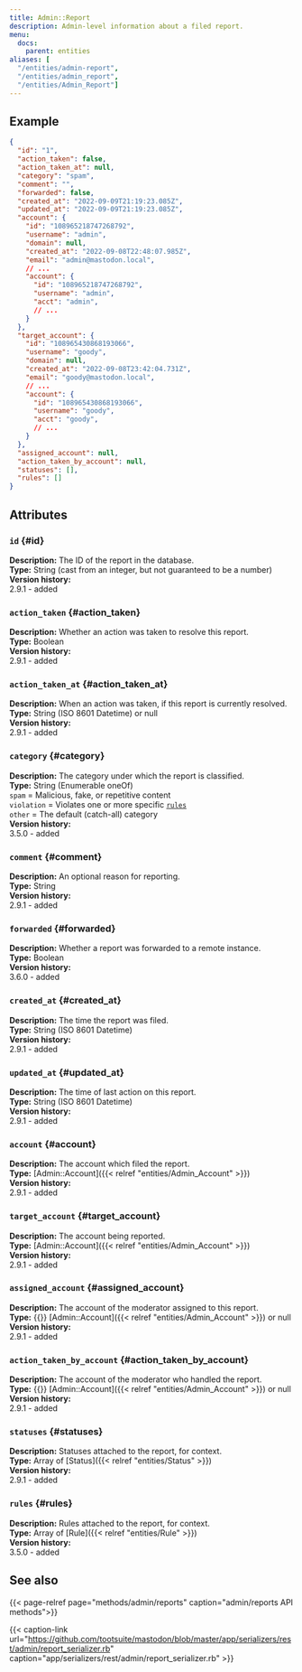 ```yaml
---
title: Admin::Report
description: Admin-level information about a filed report.
menu:
  docs:
    parent: entities
aliases: [
  "/entities/admin-report",
  "/entities/admin_report",
  "/entities/Admin_Report"]
---
```


## Example

```json
{
  "id": "1",
  "action_taken": false,
  "action_taken_at": null,
  "category": "spam",
  "comment": "",
  "forwarded": false,
  "created_at": "2022-09-09T21:19:23.085Z",
  "updated_at": "2022-09-09T21:19:23.085Z",
  "account": {
    "id": "108965218747268792",
    "username": "admin",
    "domain": null,
    "created_at": "2022-09-08T22:48:07.985Z",
    "email": "admin@mastodon.local",
    // ...
    "account": {
      "id": "108965218747268792",
      "username": "admin",
      "acct": "admin",
      // ...
    }
  },
  "target_account": {
    "id": "108965430868193066",
    "username": "goody",
    "domain": null,
    "created_at": "2022-09-08T23:42:04.731Z",
    "email": "goody@mastodon.local",
    // ...
    "account": {
      "id": "108965430868193066",
      "username": "goody",
      "acct": "goody",
      // ...
    }
  },
  "assigned_account": null,
  "action_taken_by_account": null,
  "statuses": [],
  "rules": []
}
```

## Attributes

### `id` {#id}

**Description:** The ID of the report in the database.\
**Type:** String (cast from an integer, but not guaranteed to be a number)\
**Version history:**\
2.9.1 - added

### `action_taken` {#action_taken}

**Description:** Whether an action was taken to resolve this report.\
**Type:** Boolean\
**Version history:**\
2.9.1 - added

### `action_taken_at` {#action_taken_at}

**Description:** When an action was taken, if this report is currently resolved.\
**Type:** String (ISO 8601 Datetime) or null\
**Version history:**\
2.9.1 - added

### `category` {#category}

**Description:** The category under which the report is classified.\
**Type:** String (Enumerable oneOf)\
`spam` = Malicious, fake, or repetitive content\
`violation` = Violates one or more specific [`rules`](#rules)\
`other` = The default (catch-all) category\
**Version history:**\
3.5.0 - added

### `comment` {#comment}

**Description:** An optional reason for reporting.\
**Type:** String\
**Version history:**\
2.9.1 - added

### `forwarded` {#forwarded}

**Description:** Whether a report was forwarded to a remote instance.\
**Type:** Boolean\
**Version history:**\
3.6.0 - added

### `created_at` {#created_at}

**Description:** The time the report was filed.\
**Type:** String (ISO 8601 Datetime)\
**Version history:**\
2.9.1 - added

### `updated_at` {#updated_at}

**Description:** The time of last action on this report.\
**Type:** String (ISO 8601 Datetime)\
**Version history:**\
2.9.1 - added

### `account` {#account}

**Description:** The account which filed the report.\
**Type:** [Admin::Account]({{< relref "entities/Admin_Account" >}})\
**Version history:**\
2.9.1 - added

### `target_account` {#target_account}

**Description:** The account being reported.\
**Type:** [Admin::Account]({{< relref "entities/Admin_Account" >}})\
**Version history:**\
2.9.1 - added

### `assigned_account` {#assigned_account}

**Description:** The account of the moderator assigned to this report.\
**Type:** {{<nullable>}} [Admin::Account]({{< relref "entities/Admin_Account" >}}) or null\
**Version history:**\
2.9.1 - added

### `action_taken_by_account` {#action_taken_by_account}

**Description:** The account of the moderator who handled the report.\
**Type:** {{<nullable>}} [Admin::Account]({{< relref "entities/Admin_Account" >}}) or null\
**Version history:**\
2.9.1 - added

### `statuses` {#statuses}

**Description:** Statuses attached to the report, for context.\
**Type:** Array of [Status]({{< relref "entities/Status" >}})\
**Version history:**\
2.9.1 - added

### `rules` {#rules}

**Description:** Rules attached to the report, for context.\
**Type:** Array of [Rule]({{< relref "entities/Rule" >}})\
**Version history:**\
3.5.0 - added

## See also

{{< page-relref page="methods/admin/reports" caption="admin/reports API methods">}}

{{< caption-link url="https://github.com/tootsuite/mastodon/blob/master/app/serializers/rest/admin/report_serializer.rb" caption="app/serializers/rest/admin/report_serializer.rb" >}}



